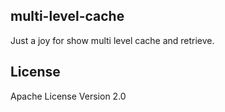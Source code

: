 ## multi-level-cache

Just a joy for show multi level cache and retrieve.

## License

Apache License Version 2.0
